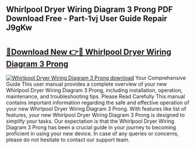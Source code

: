 ## Whirlpool Dryer Wiring Diagram 3 Prong PDF Download Free - Part-1vj User Guide Repair J9gKw

# <h2><a href="http://dflezx.blite.top/?on=Whirlpool+Dryer+Wiring+Diagram+3+Prong">🔗Download New 👉🔴 Whirlpool Dryer Wiring Diagram 3 Prong</a></h2>

[![Whirlpool Dryer Wiring Diagram 3 Prong download](https://i.imgur.com/lujVjoI.png)](http://dflezx.blite.top/?on=Whirlpool+Dryer+Wiring+Diagram+3+Prong)
Your Comprehensive Guide This user manual provides a complete overview of your new Whirlpool Dryer Wiring Diagram 3 Prong, including installation, operation, maintenance, and troubleshooting tips. Please Read Carefully This manual contains important information regarding the safe and effective operation of your new Whirlpool Dryer Wiring Diagram 3 Prong. With features like list of features, your new Whirlpool Dryer Wiring Diagram 3 Prong is designed to simplify your tasks. Our expectation is that the Whirlpool Dryer Wiring Diagram 3 Prong has been a crucial guide in your journey to becoming proficient in using your new device. In case of any queries or concerns, please do not hesitate to contact our support team.

